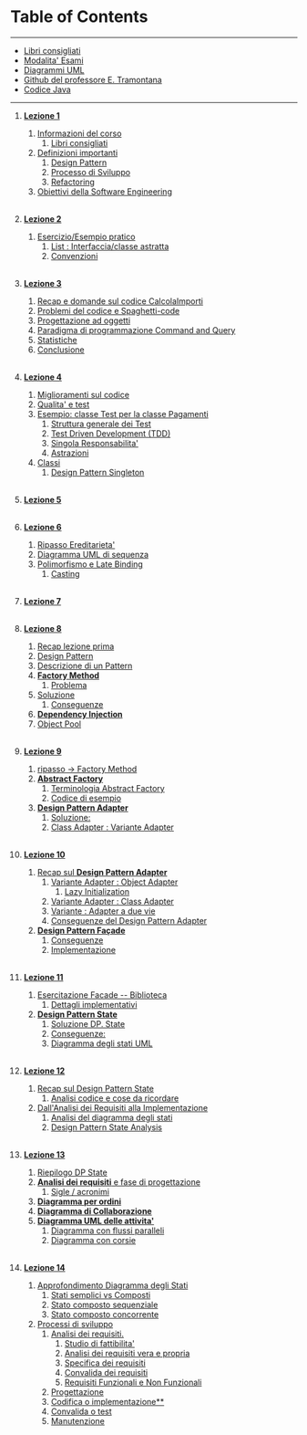 # Table of Contents

---
* [Libri consigliati](https://www.dmi.unict.it/tramonta/se/libri.html)  
* [Modalita' Esami](https://www.dmi.unict.it/tramonta/se/esame.html)  
* [Diagrammi UML](https://www.dmi.unict.it/tramonta/se/umldp/uml-design-pattern.html) 
* [Github del professore E. Tramontana](https://github.com/e-tramontana)  
* [Codice Java](https://www.dmi.unict.it/tramonta/se/oop/index.html) 

---

1. [**Lezione 1**](01_05-03-24_ids.md#1-lezione----ingegneria-del-software)
    1. [Informazioni del corso](01_05-03-24_ids.md#informazioni-del-corso)
        1. [Libri consigliati](01_05-03-24_ids.md#libri-consigliati)
    2. [Definizioni importanti](01_05-03-24_ids.md#definizioni-importanti)
        1. [Design Pattern](01_05-03-24_ids.md#definizione-di-design-pattern)
        2. [Processo di Sviluppo](01_05-03-24_ids.md#definizione-di-processo-di-sviluppo)
        3. [Refactoring](01_05-03-24_ids.md#definizione-di-refactoring) 
    3. [Obiettivi della Software Engineering](01_05-03-24_ids.md#obiettivi)<br><br>

2. [**Lezione 2**](02_07-03-24_ids.md#2-lezione----ingegneria-del-software)
    1. [Esercizio/Esempio pratico](2_07-03-24_ids.md#esempio-pratico--esercizio)
        1. [List : Interfaccia/classe astratta](2_07-03-24_ids.md#interfacce)
        2. [Convenzioni](2_07-03-24_ids.md#convenzioni)<br><br>

3. [**Lezione 3**](03_12-03-24_ids.md#3-lezione---ingegneria-del-software)
    1. [Recap e domande sul codice CalcolaImporti](03_12-03-24_ids.md#recap-e-domande)
    2. [Problemi del codice e Spaghetti-code](03_12-03-24_ids.md#problemi-del-codice-e-spaghetti-code)
    3. [Progettazione ad oggetti](03_12-03-24_ids.md#progettazione-ad-oggetti)
    4. [Paradigma di programmazione Command and Query](03_12-03-24_ids.md#paradigma-di-programmazione-command-and-query)
    5. [Statistiche](03_12-03-24_ids.md#statistiche)
    6. [Conclusione](03_12-03-24_ids.md#conclusione)<br><br>

4. [**Lezione 4**](04_14-03-24_ids.md#4-lezione----ingegneria-del-software)
    1. [Miglioramenti sul codice](04_14-03-24_ids.md#miglioramenti-sul-codice)
    2. [Qualita' e test](04_14-03-24_ids.md#qualita-e-test)
    3. [Esempio: classe Test per la classe Pagamenti](04_14-03-24_ids.md#esempio-classe-test-per-la-classe-pagamenti)
        1. [Struttura generale dei Test](04_14-03-24_ids.md#struttura-generale-dei-test)
        2. [Test Driven Development (TDD)](04_14-03-24_ids.md#test-driven-development-tdd)
        3. [Singola Responsabilita'](04_14-03-24_ids.md#singola-responsabilita-srp)
        4. [Astrazioni](04_14-03-24_ids.md#astrazioni)
    4. [Classi](04_14-03-24_ids.md#classi)
        1. [Design Pattern Singleton](04_14-03-24_ids.md#design-pattern-singleton)<br><br>

5. [**Lezione 5**]()<br><br>

6. [**Lezione 6**](06_21-03-24_ids.md#6-lezione----ingegneria-del-software)
    1. [Ripasso Ereditarieta'](06_21-03-24_ids.md#ripasso-ereditarieta)
    2. [Diagramma UML di sequenza](06_21-03-24_ids.md#diagramma-uml-di-sequenza)
    3. [Polimorfismo e Late Binding](06_21-03-24_ids.md#polimorfismo-e-late-binding)
        1. [Casting](06_21-03-24_ids.md#casting)<br><br>
    
7. [**Lezione 7**]()<br><br>

8. [**Lezione 8**](08_04-04-24_ids.md#8-lezione----ingegneria-del-software)
    1. [Recap lezione prima](08_04-04-24_ids.md#recap-lezione-prima)
    2. [Design Pattern](08_04-04-24_ids.md#design-pattern)
    3. [Descrizione di un Pattern](08_04-04-24_ids.md#descrizione-di-un-pattern)
    4. [**Factory Method**](08_04-04-24_ids.md#factory-method)
        1. [Problema](08_04-04-24_ids.md#problema)
    5. [Soluzione](08_04-04-24_ids.md#soluzione)
        1. [Conseguenze](08_04-04-24_ids.md#conseguenze)
    6. [**Dependency Injection**](08_04-04-24_ids.md#dependency-injection)
    7. [Object Pool](08_04-04-24_ids.md#object-pool)<br><br>

9. [**Lezione 9**](08_04-04-24_ids.md#8-lezione----ingegneria-del-software)
    1. [ripasso -> Factory Method](08_04-04-24_ids.md#ripasso---factory-method)
    2. [**Abstract Factory**](08_04-04-24_ids.md#abstract-factory)
        1. [Terminologia Abstract Factory](08_04-04-24_ids.md#terminologia-abstract-factory)
        2. [Codice di esempio](08_04-04-24_ids.md#codice-di-esempio)
    3. [**Design Pattern Adapter**](08_04-04-24_ids.md#design-pattern-adapter)
        1. [Soluzione:](08_04-04-24_ids.md#soluzione)
        2. [Class Adapter : Variante Adapter](08_04-04-24_ids.md#class-adapter--variante-adapter)<br><br>

10. [**Lezione 10**](10_11-04-24_ids.md#10-lezione----ingegneria-del-software)
    1. [Recap sul **Design Pattern Adapter**](10_11-04-24_ids.md#recap-sul-design-pattern-adapter)
        1. [Variante Adapter : Object Adapter](10_11-04-24_ids.md#variante-adapter--object-adapter)
            1. [Lazy Initialization](10_11-04-24_ids.md#lazy-initialization)
        2. [Variante Adapter : Class Adapter](10_11-04-24_ids.md#variante-adapter--class-adapter)
        3. [Variante : Adapter a due vie](10_11-04-24_ids.md#variante--adapter-a-due-vie)
        4. [Conseguenze del Design Pattern Adapter](10_11-04-24_ids.md#conseguenze-del-design-pattern-adapter)
    2. [**Design Pattern Façade**](10_11-04-24_ids.md#design-pattern-façade)
        1. [Conseguenze](10_11-04-24_ids.md#conseguenze)
        2. [Implementazione](10_11-04-24_ids.md#implementazione)<br><br>

11. [**Lezione 11**](11_16-04-24_ids.md#11-lezione----ingegneria-del-software)
    1. [Esercitazione Facade -- Biblioteca](11_16-04-24_ids.md#esercitazione-facade----biblioteca)
        1. [Dettagli implementativi](11_16-04-24_ids.md#dettagli-implementativi)
    2. [**Design Pattern State**](11_16-04-24_ids.md#design-pattern-state)
        1. [Soluzione DP. State](11_16-04-24_ids.md#soluzione-dp-state)
        2. [Conseguenze:](11_16-04-24_ids.md#conseguenze)
        3. [Diagramma degli stati UML](11_16-04-24_ids.md#diagramma-degli-stati-uml)<br><br>

12. [**Lezione 12**](12_18-04-24_ids.md#12-lezione----ingegneria-del-software)
    1. [Recap sul Design Pattern State](12_18-04-24_ids.md#recap-sul-design-pattern-state)
        1. [Analisi codice e cose da ricordare](12_18-04-24_ids.md#analisi-codice-e-cose-da-ricordare)
    2. [Dall'Analisi dei Requisiti alla Implementazione](12_18-04-24_ids.md#dallanalisi-dei-requisiti-alla-implementazione)
        1. [Analisi del diagramma degli stati](12_18-04-24_ids.md#analisi-del-diagramma-degli-stati)
        2. [Design Pattern State Analysis](12_18-04-24_ids.md#design-pattern-state-analysis)<br><br>

13. [**Lezione 13**](13_23-04-24_ids.md#13-lezione----ingegneria-del-software)
    1. [Riepilogo DP State](13_23-04-24_ids.md#riepilogo-dp-state)
    2. [**Analisi dei requisiti** e fase di progettazione](13_23-04-24_ids.md#analisi-dei-requisiti-e-fase-di-progettazione)
        1. [Sigle / acronimi](13_23-04-24_ids.md#sigle--acronimi)
    3. [**Diagramma per ordini**](13_23-04-24_ids.md#diagramma-per-ordini)
    4. [**Diagramma di Collaborazione**](13_23-04-24_ids.md#diagramma-di-collaborazione)
    5. [**Diagramma UML delle attivita'**](13_23-04-24_ids.md#diagramma-uml-delle-attivita)
        1. [Diagramma con flussi paralleli](13_23-04-24_ids.md#diagramma-con-flussi-paralleli)
        2. [Diagramma con corsie](13_23-04-24_ids.md#diagramma-con-corsie)<br><br>

14. [**Lezione 14**](14_30-04-24_ids.md#14-lezione----ingegneria-del-software)
    1. [Approfondimento Diagramma degli Stati](14_30-04-24_ids.md#approfondimento-diagramma-degli-stati)
        1. [Stati semplici vs Composti](14_30-04-24_ids.md#stati-semplici-vs-composti)
        2. [Stato composto sequenziale](14_30-04-24_ids.md#stato-composto-sequenziale)
        3. [Stato composto concorrente](14_30-04-24_ids.md#stato-composto-concorrente)
    2. [Processi di sviluppo](14_30-04-24_ids.md#processi-di-sviluppo)
        1. [Analisi dei requisiti.](14_30-04-24_ids.md#analisi-dei-requisiti)
            1. [Studio di fattibilita'](14_30-04-24_ids.md#studio-di-fattibilita)
            2. [Analisi dei requisiti vera e propria](14_30-04-24_ids.md#analisi-dei-requisiti-vera-e-propria)
            3. [Specifica dei requisiti](14_30-04-24_ids.md#specifica-dei-requisiti)
            4. [Convalida dei requisiti](14_30-04-24_ids.md#convalida-dei-requisiti)
            5. [Requisiti Funzionali e Non Funzionali](14_30-04-24_ids.md#requisiti-funzionali-e-non-funzionali)
        2. [Progettazione](14_30-04-24_ids.md#progettazione)
        3. [Codifica o implementazione**](14_30-04-24_ids.md#codifica-o-implementazione)
        4. [Convalida o test](14_30-04-24_ids.md#convalida-o-test)
        5. [Manutenzione](14_30-04-24_ids.md#manutenzione)<br><br>